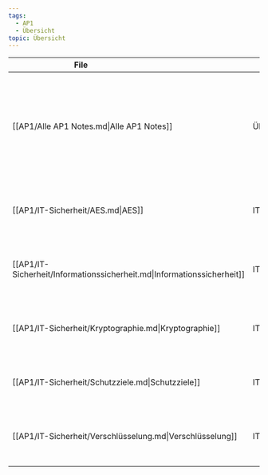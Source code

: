 ```yaml
---
tags:
  - AP1
  - Übersicht 
topic: Übersicht
---
```

| <div style="width:275px;">File<div>                                     | <div style='width:150px;'>Topic<div> | <div style='width:200px;'>Tags<div>                                                                                                                                                                               |
| ----------------------------------------------------------------------- | ------------------------------------ | ----------------------------------------------------------------------------------------------------------------------------------------------------------------------------------------------------------------- |
| [[AP1/Alle AP1 Notes.md\|Alle AP1 Notes]]                               | Übersicht                            | <ul><li>#AP1</li><li>#Übersicht</li><li>#IT-Sicherheit</li><li>#Verschlüsselung</li><li>#Asymmetrisch</li><li>#Grundbegriff</li><li>#Informationssicherheit</li><li>#Schutzziele</li><li>#Kryptographie</li></ul> |
| [[AP1/IT-Sicherheit/AES.md\|AES]]                                       | IT-Sicherheit                        | <ul><li>#AP1</li><li>#IT-Sicherheit</li><li>#Verschlüsselung</li><li>#Asymmetrisch</li></ul>                                                                                                                      |
| [[AP1/IT-Sicherheit/Informationssicherheit.md\|Informationssicherheit]] | IT-Sicherheit                        | <ul><li>#Grundbegriff</li><li>#Informationssicherheit</li><li>#IT-Sicherheit</li><li>#AP1</li></ul>                                                                                                               |
| [[AP1/IT-Sicherheit/Kryptographie.md\|Kryptographie]]                   | IT-Sicherheit                        | <ul><li>#Informationssicherheit</li><li>#Schutzziele</li><li>#IT-Sicherheit</li><li>#AP1</li></ul>                                                                                                                |
| [[AP1/IT-Sicherheit/Schutzziele.md\|Schutzziele]]                       | IT-Sicherheit                        | <ul><li>#IT-Sicherheit</li><li>#Informationssicherheit</li><li>#AP1</li></ul>                                                                                                                                     |
| [[AP1/IT-Sicherheit/Verschlüsselung.md\|Verschlüsselung]]               | IT-Sicherheit                        | <ul><li>#AP1</li><li>#IT-Sicherheit</li><li>#Informationssicherheit</li><li>#Kryptographie</li></ul>                                                                                                              |
